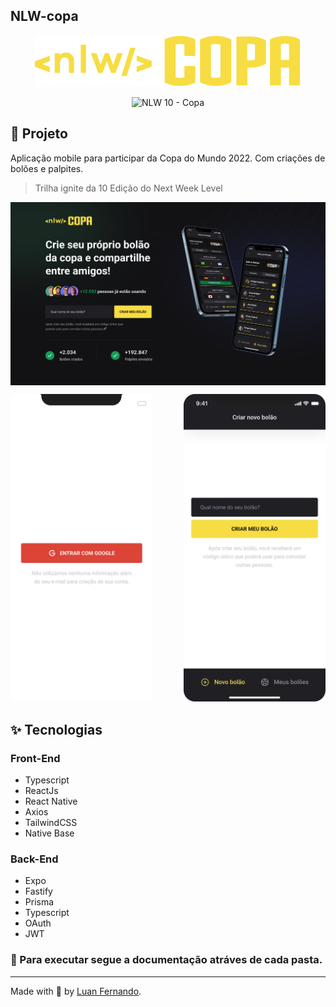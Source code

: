## NLW-copa

<p align="center">
  <img alt="NLW Copa" src="/web/src/assets/logo.svg" />
</p>

<p align="center">
  <img src="https://img.shields.io/static/v1?label=NLW&message=10&color=F7DD43&labelColor=202024" alt="NLW 10 - Copa" />
</p>

## 📱 Projeto

Aplicação mobile para participar da Copa do Mundo 2022. Com criações de bolões e palpites.
>Trilha ignite da 10 Edição do Next Week Level

<img align="center" alt="Design do Projeto Web" src="./preview/Web.png" />

<p>
  <img width="45%" alt="Projeto Mobile" src="./preview/Screen.png" />

 <img width="45%" align="right" alt="Design do Projeto Mobile" src="./preview/bolão.png" />
<p>

## ✨ Tecnologias

### Front-End
- Typescript
- ReactJs
- React Native
- Axios
- TailwindCSS
- Native Base

### Back-End
- Expo
- Fastify
- Prisma
- Typescript
- OAuth
- JWT

### 🎉 Para executar segue a documentação atráves de cada pasta.

---
Made with 💜 by [Luan Fernando](https://www.linkedin.com/in/luan-fernando/).


